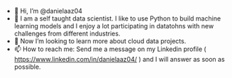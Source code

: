 - 👋 Hi, I’m @danielaaz04
- 👀 I am a self taught data scientist. I like to use Python to build machine learning models and I enjoy a lot participating in datatohns with new challenges from different industries. 
- 💞️ Now I’m looking to learn more about cloud data projects.
- 📫 How to reach me: Send me a message on my Linkedin profile ( https://www.linkedin.com/in/danielaaz04/ ) and I will answer as soon as possible.

<!---
danielaaz04/danielaaz04 is a ✨ special ✨ repository because its `README.md` (this file) appears on your GitHub profile.
You can click the Preview link to take a look at your changes.
--->
